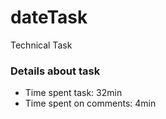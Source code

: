 # dateTask
Technical Task

### Details about task
* Time spent task: 32min
* Time spent on comments: 4min
